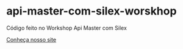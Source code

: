 # api-master-com-silex-worskhop
Código feito no Workshop Api Master com Silex

[Conheça nosso site](https://codeexpertslearning.com.br)
